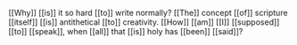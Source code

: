 [[Why]] [[is]] it so hard [[to]] write normally? [[The]] concept [[of]] scripture [[itself]] [[is]] antithetical [[to]] creativity. [[How]] [[am]] [[I]] [[supposed]] [[to]] [[speak]], when [[all]] that [[is]] holy has [[been]] [[said]]?